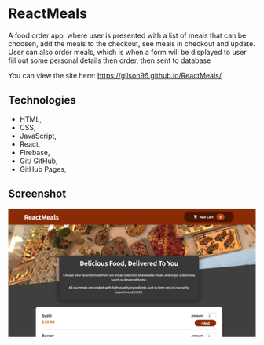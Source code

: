 # ReactMeals

A food order app, where user is presented with a list of meals that can be choosen, add the meals to the checkout, see meals in checkout and update. User can also order meals, which is when a form will be displayed to user fill out some personal details then order, then sent to database

You can view the site here: https://gilson96.github.io/ReactMeals/


## Technologies
- HTML, 
- CSS,
- JavaScript,
- React,
- Firebase,
- Git/ GitHub,
- GitHub Pages,

## Screenshot
![Wireframe](./src/assets/Screenshot.png)
